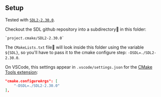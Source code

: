 ## Setup

Tested with [`SDL2-2.30.0`](https://github.com/libsdl-org/SDL/tree/release-2.30.0).

Checkout the SDL github repository into a subdirectory📁 in this folder:

    `project.cmake/SDL2-2.30.0`

The `CMakeLists.txt` file📄 will look inside this folder using the variable `${SDL}`, so you'll have to pass it to the cmake configure step: `-DSDL=./SDL2-2.30.0`.

On VSCode, this settings appear in `.vscode/settings.json` for the [CMake Tools extension](https://marketplace.visualstudio.com/items?itemName=ms-vscode.cmake-tools):

```json
"cmake.configureArgs": [
    "-DSDL=./SDL2-2.30.0"
],
```


